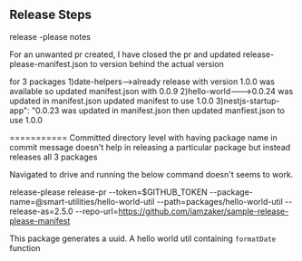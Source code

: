 
## Release Steps
release -please notes

For an unwanted pr created, I have closed the pr and updated
release-please-manifest.json to version behind the actual version

for 3 packages
1)date-helpers-->already release with version 1.0.0 was available so updated manifest.json with 0.0.9
2)hello-world--->0.0.24 was updated in manifest.json updated manifest to use 1.0.0
3)nestjs-startup-app": "0.0.23 was updated in manifest.json then updated manfiest.json to use 1.0.0

===========
Committed directory level with having package name in commit message doesn't help in releasing a particular package but instead
releases all 3 packages

Navigated to drive and running the below command doesn't seems to work.

release-please release-pr --token=$GITHUB_TOKEN --package-name=@smart-utilities/hello-world-util --path=packages/hello-world-util --release-as=2.5.0 --repo-url=https://github.com/iamzaker/sample-release-please-manifest

This package generates a uuid.
A hello world util containing `formatDate` function
